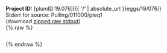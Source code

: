 **Project ID:** [plumID:19.076]({{ '/' | absolute_url }}eggs/19/076/)  
Stderr for source:  Pulling/011000/pleq1   
(download [zipped raw stdout](pleq1.plumed_master.stdout.txt.zip))  
{% raw %}
<pre>
</pre>
{% endraw %}

